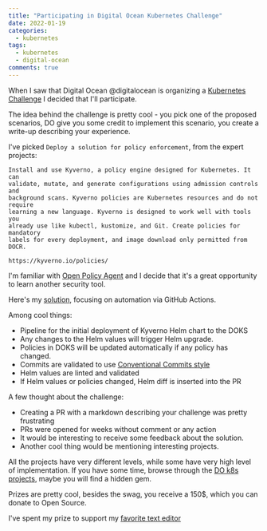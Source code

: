 ```yaml
---
title: "Participating in Digital Ocean Kubernetes Challenge"
date: 2022-01-19
categories:
  - kubernetes
tags:
  - kubernetes
  - digital-ocean
comments: true
---
```


When I saw that Digital Ocean @digitalocean is organizing a [Kubernetes Challenge](https://www.digitalocean.com/community/pages/kubernetes-challenge)
I decided that I'll participate.

The idea behind the challenge is pretty cool - you pick one of the proposed
scenarios, DO give you some credit to implement this scenario, you create
a write-up describing your experience.

I've picked `Deploy a solution for policy enforcement`, from the expert projects:

```text
Install and use Kyverno, a policy engine designed for Kubernetes. It can
validate, mutate, and generate configurations using admission controls and
background scans. Kyverno policies are Kubernetes resources and do not require
learning a new language. Kyverno is designed to work well with tools you
already use like kubectl, kustomize, and Git. Create policies for mandatory
labels for every deployment, and image download only permitted from DOCR.

https://kyverno.io/policies/

```

I'm familiar with [Open Policy Agent](https://www.openpolicyagent.org/) and I
decide that it's a great opportunity to learn another security tool.

Here's my [solution](https://github.com/sbulav/do-k8s-challenge), focusing on
automation via GitHub Actions.

Among cool things:
- Pipeline for the initial deployment of Kyverno Helm chart to the DOKS
- Any changes to the Helm values will trigger Helm upgrade.
- Policies in DOKS will be updated automatically if any policy has changed.
- Commits are validated to use [Conventional Commits style](https://www.conventionalcommits.org)
- Helm values are linted and validated
- If Helm values or policies changed, Helm diff is inserted into the PR


A few thought about the challenge:
- Creating a PR with  a markdown describing your challenge was pretty
  frustrating
- PRs were opened for weeks without comment or any action
- It would be interesting to receive some feedback about the solution.
- Another cool thing would be mentioning interesting projects.

All the projects have very different levels, while some have very high level of
implementation. If you have some time, browse through the [DO k8s projects](https://github.com/do-community/kubernetes-challenge),
maybe you will find a hidden gem.

Prizes are pretty cool, besides the swag, you receive a 150$, which you can
donate to Open Source.

I've spent my prize to support my [favorite text editor](github.com/neovim/)



